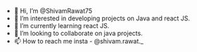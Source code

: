 - 👋 Hi, I’m @ShivamRawat75
- 👀 I’m interested in developing projects on Java and react JS.
- 🌱 I’m currently learning react JS.
- 💞️ I’m looking to collaborate on java projects.
- 📫 How to reach me insta - @shivam.rawat._

<!---
ShivamRawat75/ShivamRawat75 is a ✨ special ✨ repository because its `README.md` (this file) appears on your GitHub profile.
You can click the Preview link to take a look at your changes.
--->
